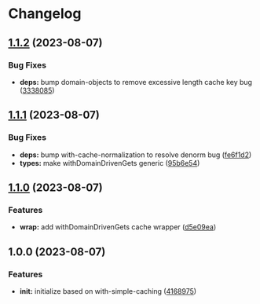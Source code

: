 # Changelog

## [1.1.2](https://github.com/ehmpathy/with-domain-driven-caching/compare/v1.1.1...v1.1.2) (2023-08-07)


### Bug Fixes

* **deps:** bump domain-objects to remove excessive length cache key bug ([3338085](https://github.com/ehmpathy/with-domain-driven-caching/commit/3338085cab2aadf4b222ab41cea2bff58a48f488))

## [1.1.1](https://github.com/ehmpathy/with-domain-driven-caching/compare/v1.1.0...v1.1.1) (2023-08-07)


### Bug Fixes

* **deps:** bump with-cache-normalization to resolve denorm bug ([fe6f1d2](https://github.com/ehmpathy/with-domain-driven-caching/commit/fe6f1d2e7b2f96580fbd5877d29243cf85c69f2b))
* **types:** make withDomainDrivenGets generic ([95b6e54](https://github.com/ehmpathy/with-domain-driven-caching/commit/95b6e547d08e289607197c3ab7f4d0ea0c136c0a))

## [1.1.0](https://github.com/ehmpathy/with-domain-driven-caching/compare/v1.0.0...v1.1.0) (2023-08-07)


### Features

* **wrap:** add withDomainDrivenGets cache wrapper ([d5e09ea](https://github.com/ehmpathy/with-domain-driven-caching/commit/d5e09eaedd17931ed969b32bac4ab839d15bdd6c))

## 1.0.0 (2023-08-07)


### Features

* **init:** initialize based on with-simple-caching ([4168975](https://github.com/ehmpathy/with-domain-driven-caching/commit/4168975d1bad634cd3aecb20548f60fb8412e8c6))
